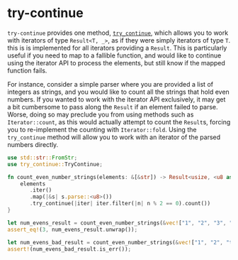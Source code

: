 # try-continue

`try-continue` provides one method, [`try_continue`](`https://docs.rs/try-continue/0.1.0/try_continue/trait.TryContinue.html#method.try_continue`),
which allows you to work with iterators of type `Result<T, _>`, as if they were
simply iterators of type `T`. this is is implemented for all iterators providing
a `Result`. This is particularly useful if you need to map to a fallible function,
and would like to continue using the iterator API to process the elements, but still
know if the mapped function fails.

For instance, consider a simple parser where you are provided a list of integers as
strings, and you would like to count all the strings that hold even numbers. If you
wanted to work with the iterator API exclusively, it may get a bit cumbersome to pass
along the `Result` if an element failed to parse. Worse, doing so may preclude you
from using methods such as `Iterator::count`, as this would actually attempt to
count the `Result`s, forcing you to re-implement the counting with `Iterator::fold`.
Using the `try_continue` method will allow you to work with an iterator of the
parsed numbers directly.

```rs
use std::str::FromStr;
use try_continue::TryContinue;

fn count_even_number_strings(elements: &[&str]) -> Result<usize, <u8 as FromStr>::Err> {
    elements
       .iter()
       .map(|&s| s.parse::<u8>())
       .try_continue(|iter| iter.filter(|n| n % 2 == 0).count())
}

let num_evens_result = count_even_number_strings(&vec!["1", "2", "3", "24", "28"]);
assert_eq!(3, num_evens_result.unwrap());

let num_evens_bad_result = count_even_number_strings(&vec!["1", "2", "three", "-4", "28"]);
assert!(num_evens_bad_result.is_err());
```
